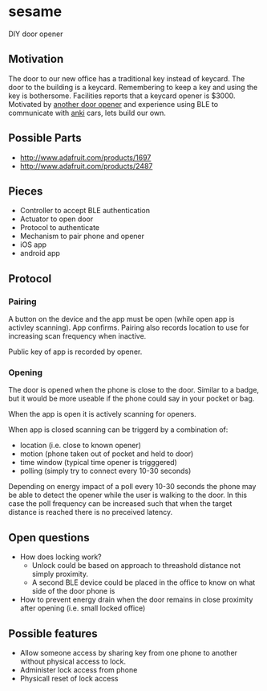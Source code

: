 # sesame
DIY door opener

## Motivation
The door to our new office has a traditional key instead of keycard. The door to the building is a keycard. Remembering 
to keep a key and using the key is bothersome. Facilities reports that a keycard opener is $3000. Motivated by 
[another door opener](http://www.instructables.com/id/Secret-Knock-Detecting-Door-Lock/) and experience using BLE to communicate with [anki](https://github.com/anki/drive-sdk) cars, lets build our own.

## Possible Parts
- http://www.adafruit.com/products/1697
- http://www.adafruit.com/products/2487

## Pieces
- Controller to accept BLE authentication
- Actuator to open door
- Protocol to authenticate
- Mechanism to pair phone and opener
- iOS app
- android app

## Protocol
### Pairing
A button on the device and the app must be open (while open app is activley scanning). App confirms. Pairing also records location to use for increasing scan frequency when inactive.

Public key of app is recorded by opener.

### Opening
The door is opened when the phone is close to the door. Similar to a badge, but it would be more useable if the phone could say in your pocket or bag.

When the app is open it is actively scanning for openers.

When app is closed scanning can be triggerd by a combination of:
- location (i.e. close to known opener)
- motion (phone taken out of pocket and held to door)
- time window (typical time opener is trigggered)
- polling (simply try to connect every 10-30 seconds)

Depending on energy impact of a poll every 10-30 seconds the phone may be able to detect the opener while the user is
walking to the door. In this case the poll frequency can be increased such that when the target distance is reached there
is no preceived latency.

## Open questions
- How does locking work?
  - Unlock could be based on approach to threashold distance not simply proximity.
  - A second BLE device could be placed in the office to know on what side of the door phone is
- How to prevent energy drain when the door remains in close proximity after opening (i.e. small locked office)

## Possible features
- Allow someone access by sharing key from one phone to another without physical access to lock.
- Administer lock access from phone
- Physicall reset of lock access
